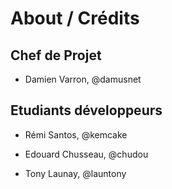 # About / Crédits

## Chef de Projet

  - Damien Varron, @damusnet
  
## Etudiants développeurs

  - Rémi Santos, @kemcake

  - Edouard Chusseau, @chudou
 
  - Tony Launay, @launtony
